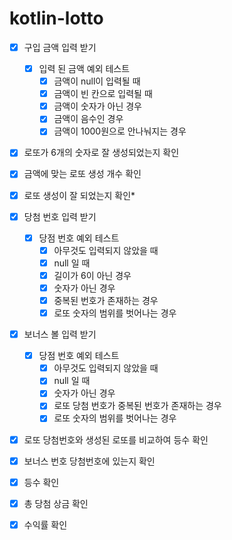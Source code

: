 # kotlin-lotto

- [x] 구입 금액 입력 받기
  - [X] 입력 된 금액 예외 테스트
    - [x] 금액이 null이 입력될 때
    - [X] 금액이 빈 칸으로 입력될 때
    - [X] 금액이 숫자가 아닌 경우
    - [x] 금액이 음수인 경우
    - [x] 금액이 1000원으로 안나눠지는 경우
- [X] 로또가 6개의 숫자로 잘 생성되었는지 확인
- [X] 금액에 맞는 로또 생성 개수 확인
- [X] 로또 생성이 잘 되었는지 확인*
- [X] 당첨 번호 입력 받기
  - [X] 당점 번호 예외 테스트
    - [X] 아무것도 입력되지 않았을 때
    - [X] null 일 때
    - [X] 길이가 6이 아닌 경우
    - [X] 숫자가 아닌 경우
    - [X] 중복된 번호가 존재하는 경우
    - [X] 로또 숫자의 범위를 벗어나는 경우
- [X] 보너스 볼 입력 받기 
  - [X] 당점 번호 예외 테스트
      - [X] 아무것도 입력되지 않았을 때
      - [X] null 일 때
      - [X] 숫자가 아닌 경우
      - [X] 로또 당첨 번호가 중복된 번호가 존재하는 경우
      - [X] 로또 숫자의 범위를 벗어나는 경우
- [X] 로또 당첨번호와 생성된 로또를 비교하여 등수 확인
- [X] 보너스 번호 당첨번호에 있는지 확인
- [X] 등수 확인
- [X] 총 당첨 상금 확인
- [X] 수익률 확인



